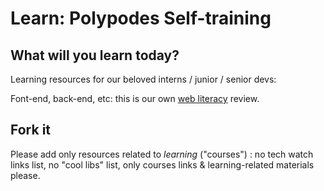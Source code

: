 Learn: Polypodes Self-training
==============================


What will you learn today?
--------------------------

Learning resources for our beloved interns / junior / senior devs: 

Font-end, back-end, etc: this is our own [web literacy](https://wiki.mozilla.org/Webmaker/WebLiteracyMap) review.

Fork it
-------

Please add only resources related to *learning* ("courses") :
no tech watch links list, no "cool libs" list, only courses links & learning-related materials please.
